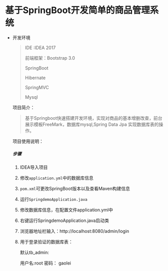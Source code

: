 # 基于SpringBoot开发简单的商品管理系统

- 开发环境

  >IDE :IDEA 2017 
  >
  >前端框架：Bootstrap 3.0 
  >
  >SpringBoot 
  >
  >Hibernate
  >
  >SpringMVC 
  >
  >Mysql 

  项目简介：

  > 基于Springboot快速搭建开发环境，实现对商品的基本增删改查，前台展示模板FreeMark，数据库mysql,Spring Data  Jpa 实现数据库表的操作。
  >
  > 

  项目使用说明：

  ##### 步骤

  1. IDEA导入项目

  2. 修改`application.yml`中的数据库信息

  3. `pom.xml`可更改SpringBoot版本以及查看Maven构建信息

  4. 运行`SpringdemoApplication.java`

  5. 修改数据库信息，在配置文件application.yml中

  6. 右键运行SpringdemoApplication.java启动类

  7. 浏览器地址栏输入：http://localhost:8080/admin/login 

  8. 用于登录验证的数据库表：

     默认tb_admin: 

     用户名:root
     密码： gaolei 

     

     

